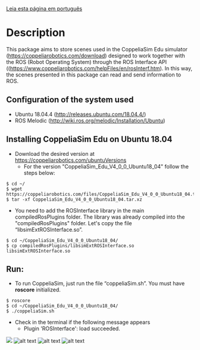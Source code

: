 [Leia esta página em português](https://github.com/marco-teixeira/Scenes-ROS-CoppeliaSim/blob/master/README-pt.md)


Description
=================================

This package aims to store scenes used in the CoppeliaSim Edu simulator (https://coppeliarobotics.com/download) designed to work together with the ROS (Robot Operating System) through the ROS Interface API ((https://www.coppeliarobotics.com/helpFiles/en/rosInterf.htm). In this way, the scenes presented in this package can read and send information to ROS.

Configuration of the system used
--------------------------------

* Ubuntu 18.04.4 (http://releases.ubuntu.com/18.04.4/)
* ROS Melodic (http://wiki.ros.org/melodic/Installation/Ubuntu)



Installing CoppeliaSim Edu on Ubuntu 18.04
--------------------------------
* Download the desired version at https://coppeliarobotics.com/ubuntuVersions
  - For the version "CoppeliaSim_Edu_V4_0_0_Ubuntu18_04" follow the steps below:

```
$ cd ~/ 
$ wget https://coppeliarobotics.com/files/CoppeliaSim_Edu_V4_0_0_Ubuntu18_04.tar.xz 
$ tar -xf CoppeliaSim_Edu_V4_0_0_Ubuntu18_04.tar.xz 
```

* You need to add the ROSInterface library in the main compiledRosPlugins folder. The library was already compiled into the "compiledRosPlugins" folder. Let's copy the file “libsimExtROSInterface.so”.

```
$ cd ~/CoppeliaSim_Edu_V4_0_0_Ubuntu18_04/
$ cp compiledRosPlugins/libsimExtROSInterface.so libsimExtROSInterface.so
```

Run:
-------------------------------

* To run CoppeliaSim, just run the file “coppeliaSim.sh”. You must have **roscore** initialized.

```
$ roscore
$ cd ~/CoppeliaSim_Edu_V4_0_0_Ubuntu18_04/
$ ./coppeliaSim.sh
```

* Check in the terminal if the following message appears
  - Plugin 'ROSInterface': load succeeded.

![](https://github.com/marco-teixeira/Scenes-ROS-CoppeliaSim/blob/master/images/img1.png)
![alt text](https://github.com/marco-teixeira/Scenes-ROS-CoppeliaSim/blob/master/images/img2.png)
![alt text](https://github.com/marco-teixeira/Scenes-ROS-CoppeliaSim/blob/master/images/img3.png)
![alt text](https://github.com/marco-teixeira/Scenes-ROS-CoppeliaSim/blob/master/images/img4.png)







